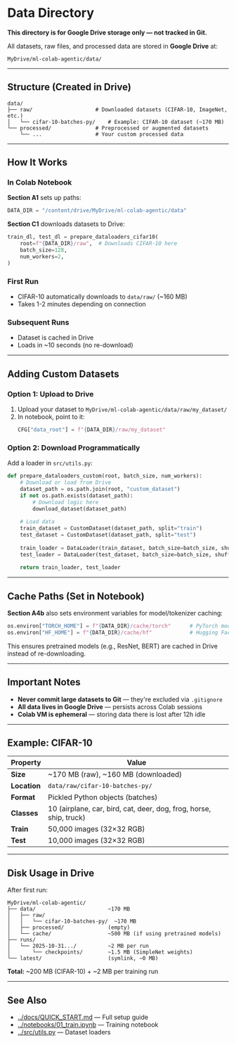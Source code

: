# Data Directory

**This directory is for Google Drive storage only — not tracked in Git.**

All datasets, raw files, and processed data are stored in **Google Drive** at:
```
MyDrive/ml-colab-agentic/data/
```

---

## Structure (Created in Drive)

```
data/
├── raw/                    # Downloaded datasets (CIFAR-10, ImageNet, etc.)
│   └── cifar-10-batches-py/    # Example: CIFAR-10 dataset (~170 MB)
└── processed/              # Preprocessed or augmented datasets
    └── ...                 # Your custom processed data
```

---

## How It Works

### In Colab Notebook

**Section A1** sets up paths:
```python
DATA_DIR = "/content/drive/MyDrive/ml-colab-agentic/data"
```

**Section C1** downloads datasets to Drive:
```python
train_dl, test_dl = prepare_dataloaders_cifar10(
    root=f"{DATA_DIR}/raw",  # Downloads CIFAR-10 here
    batch_size=128,
    num_workers=2,
)
```

### First Run
- CIFAR-10 automatically downloads to `data/raw/` (~160 MB)
- Takes 1-2 minutes depending on connection

### Subsequent Runs
- Dataset is cached in Drive
- Loads in ~10 seconds (no re-download)

---

## Adding Custom Datasets

### Option 1: Upload to Drive

1. Upload your dataset to `MyDrive/ml-colab-agentic/data/raw/my_dataset/`
2. In notebook, point to it:
   ```python
   CFG["data_root"] = f"{DATA_DIR}/raw/my_dataset"
   ```

### Option 2: Download Programmatically

Add a loader in `src/utils.py`:
```python
def prepare_dataloaders_custom(root, batch_size, num_workers):
    # Download or load from Drive
    dataset_path = os.path.join(root, "custom_dataset")
    if not os.path.exists(dataset_path):
        # Download logic here
        download_dataset(dataset_path)
    
    # Load data
    train_dataset = CustomDataset(dataset_path, split="train")
    test_dataset = CustomDataset(dataset_path, split="test")
    
    train_loader = DataLoader(train_dataset, batch_size=batch_size, shuffle=True)
    test_loader = DataLoader(test_dataset, batch_size=batch_size, shuffle=False)
    
    return train_loader, test_loader
```

---

## Cache Paths (Set in Notebook)

**Section A4b** also sets environment variables for model/tokenizer caching:

```python
os.environ["TORCH_HOME"] = f"{DATA_DIR}/cache/torch"      # PyTorch models
os.environ["HF_HOME"] = f"{DATA_DIR}/cache/hf"            # Hugging Face models
```

This ensures pretrained models (e.g., ResNet, BERT) are cached in Drive instead of re-downloading.

---

## Important Notes

- **Never commit large datasets to Git** — they're excluded via `.gitignore`
- **All data lives in Google Drive** — persists across Colab sessions
- **Colab VM is ephemeral** — storing data there is lost after 12h idle

---

## Example: CIFAR-10

| Property | Value |
|----------|-------|
| **Size** | ~170 MB (raw), ~160 MB (downloaded) |
| **Location** | `data/raw/cifar-10-batches-py/` |
| **Format** | Pickled Python objects (batches) |
| **Classes** | 10 (airplane, car, bird, cat, deer, dog, frog, horse, ship, truck) |
| **Train** | 50,000 images (32×32 RGB) |
| **Test** | 10,000 images (32×32 RGB) |

---

## Disk Usage in Drive

After first run:

```
MyDrive/ml-colab-agentic/
├── data/                       ~170 MB
│   ├── raw/
│   │   └── cifar-10-batches-py/  ~170 MB
│   ├── processed/              (empty)
│   └── cache/                  ~500 MB (if using pretrained models)
├── runs/
│   └── 2025-10-31.../          ~2 MB per run
│       └── checkpoints/        ~1.5 MB (SimpleNet weights)
└── latest/                     (symlink, ~0 MB)
```

**Total:** ~200 MB (CIFAR-10) + ~2 MB per training run

---

## See Also

- [../docs/QUICK_START.md](../docs/QUICK_START.md) — Full setup guide
- [../notebooks/01_train.ipynb](../notebooks/01_train.ipynb) — Training notebook
- [../src/utils.py](../src/utils.py) — Dataset loaders
